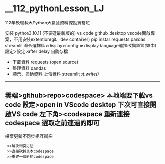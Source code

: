 # **__112_pythonLesson_LJ**
112年致理科大Python大數據資料探勘實務班

安裝 python3.10.11 (不要選最新版的)
     vs_code
     github_desktop
vscode開啟專案，不用安裝extention(git、dev container)
    pip install requests pandas streamlit
命令選擇區>display>configue display language選擇改變語言(繁中)
設定>設定>after delay 自動存檔

- 下載資料 requests (open source)
- 整理資料 pandas
- 顯示、互動資料
     上傳資料 streamlit
          *st.write()* 
---
雲端>github>repo>codespace>
本地端要下載vs code 
     設定>open in VScode desktop
下次可直接開啟VS code
左下角><codespace
重新連接codespace 選取之前連過的即可
---
檔案更新不同步相互衝突

     >>解決衝突方法
     >>直接砍掉原本codespace
     >>重建一個新的codespace